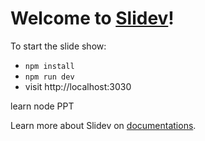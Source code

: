 # Welcome to [Slidev](https://github.com/slidevjs/slidev)!

To start the slide show:

- `npm install`
- `npm run dev`
- visit http://localhost:3030

learn node PPT

Learn more about Slidev on [documentations](https://sli.dev/).
